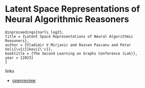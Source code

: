 # Latent Space Representations of Neural Algorithmic Reasoners

```
@inproceedings{narls_log23,
title = {Latent Space Representations of Neural Algorithmic Reasoners},
author = {Vladimir V Mirjanic and Razvan Pascanu and Petar Veli{\v{c}}kovi{\'c}},
booktitle = {The Second Learning on Graphs Conference (LoG)},
year = {2023}
}
```

links
- [openreview](https://openreview.net/forum?id=tRP0Ydz5nN)
